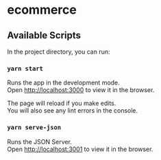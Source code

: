 # ecommerce

## Available Scripts

In the project directory, you can run:

### `yarn start`

Runs the app in the development mode.\
Open [http://localhost:3000](http://localhost:3000) to view it in the browser.

The page will reload if you make edits.\
You will also see any lint errors in the console.

### `yarn serve-json`

Runs the JSON Server.\
Open [http://localhost:3001](http://localhost:3001) to view it in the browser.

